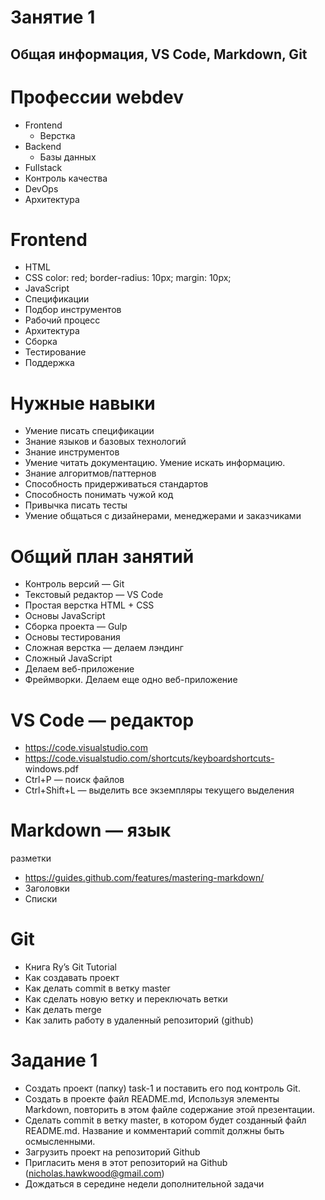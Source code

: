 # __Занятие 1__
## Общая информация, VS Code, Markdown, Git
# __Профессии webdev__
 * Frontend
     * Верстка
 * Backend
     * Базы данных
 * Fullstack
 * Контроль качества
 * DevOps
 * Архитектура
# __Frontend__
 * HTML
 * CSS color: red; border-radius: 10px; margin: 10px;
 * JavaScript
 * Спецификации
 * Подбор инструментов
 * Рабочий процесс
 * Архитектура
 * Сборка
 * Тестирование
 * Поддержка
# __Нужные навыки__
 * Умение писать спецификации
 * Знание языков и базовых технологий
 * Знание инструментов
 * Умение читать документацию. Умение искать информацию.
 * Знание алгоритмов/паттернов
 * Способность придерживаться стандартов
 * Способность понимать чужой код
 * Привычка писать тесты
 * Умение общаться с дизайнерами, менеджерами и заказчиками
# __Общий план занятий__
 * Контроль версий — Git
 * Текстовый редактор — VS Code
 * Простая верстка HTML + CSS
 * Основы JavaScript
 * Сборка проекта — Gulp
 * Основы тестирования
 * Сложная верстка — делаем лэндинг
 * Сложный JavaScript
 * Делаем веб-приложение
 * Фреймворки. Делаем еще одно веб-приложение
# __VS Code — редактор__
 * https://code.visualstudio.com
 * https://code.visualstudio.com/shortcuts/keyboardshortcuts-
windows.pdf
 * Ctrl+P — поиск файлов
 * Ctrl+Shift+L — выделить все экземпляры текущего
выделения
# __Markdown — язык__
разметки
 * https://guides.github.com/features/mastering-markdown/
 * Заголовки
 * Списки
# __Git__
 * Книга Ry’s Git Tutorial
 * Как создавать проект
 * Как делать commit в ветку master
 * Как сделать новую ветку и переключать ветки
 * Как делать merge
 * Как залить работу в удаленный репозиторий (github)
# __Задание 1__
 * Создать проект (папку) task-1 и поставить его под контроль Git.
 * Создать в проекте файл README.md, Используя элементы
Markdown, повторить в этом файле содержание этой презентации.
 * Сделать commit в ветку master, в котором будет созданный файл
README.md. Название и комментарий commit должны быть
осмысленными.
 * Загрузить проект на репозиторий Github
 * Пригласить меня в этот репозиторий на Github
(nicholas.hawkwood@gmail.com)
 * Дождаться в середине недели дополнительной задачи